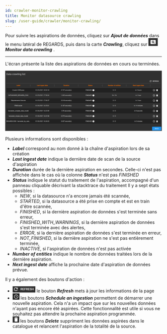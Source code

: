 ```yaml
---
id: crawler-monitor-crawling
title: Monitor datasource crawling
slug: /user-guide/crawler/monitor-crawling/
---
```


Pour suivre les aspirations de données, cliquez sur ***Ajout de données*** dans le menu latéral de REGARDS, puis dans la carte ***Crawling***, cliquez sur <img src="/images/user-documentation/regards-icons/admin/monitor.png" alt="monitor" height="25"/> ***Monitor data crawling*** .

---

L'écran présente la liste des aspirations de données en cours ou terminées. 

<div align="center">
    <img src="/images/user-documentation/v1.4/5-crawler/crawler-monitor.png" alt="add datasource" width="800"/> 
</div>


Plusieurs informations sont disponibles :

- ***Label*** correspond au nom donné à la chaîne d'aspiration lors de sa création
- ***Last ingest date*** indique la dernière date de scan de la source d'aspiration
- ***Duration*** durée de la dernière aspiration en secondes. Celle-ci n'est pas affichée dans le cas où la colonne ***Status*** n'est pas _FINISHED_
- ***Status*** indique le statut du traitement de l'aspiration, accompagné d'un panneau cliquable décrivant la stacktrace du traitement Il y a sept états possibles :
  - _NEW_, si la datasource n'a encore jamais été scannée,
  - _STARTED_, si la datasource a été prise en compte et est en train d'être scannée,
  - _FINISHED_, si la dernière aspiration de données s'est terminée sans erreur,
  - _FINISHED_WITH_WARNINGS_, si la dernière aspiration de données s'est terminée avec des alertes,
  - _ERROR_, si la dernière aspiration de données s'est terminée en erreur,
  - _NOT_FINISHED_, si la dernière aspiration ne s'est pas entièrement terminée,
  - _INACTIVE_, si l'aspiration de données n'est pas activée
- ***Number of entities*** indique le nombre de données traitées lors de la dernière aspiration.
- ***Next ingest date*** affiche la prochaine date d'aspiration de données prévue.

Il y a également des boutons d'action :

- <img src="/images/user-documentation/regards-icons/admin/refresh.png" alt="refresh" height="20"/> le bouton <b><i>Refresh</i></b> mets à jour les informations de la page
- <img src="/images/user-documentation/regards-icons/admin/clock.png" alt="clock" height="20"/> les boutons <b><i>Schedule an ingestion</i></b> permettent de démarrer une nouvelle aspiration. Cela n'a un impact que sur les nouvelles données n'ayant pas encore été aspirées. Cette fonctionnalité est utile si vous ne souhaitez pas attendre la prochaine aspiration programmée.
- <img src="/images/user-documentation/regards-icons/admin/delete.png" alt="reset" height="20"/> les boutons <b><i>Delete</i></b> suppriment les données aspirées dans le catalogue et relancent l'aspiration de la totalité de la source.

